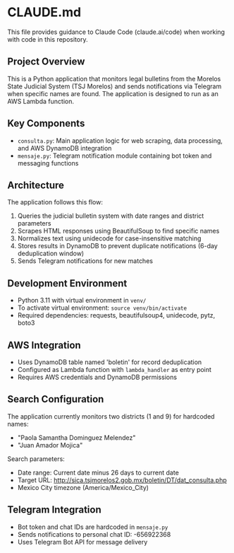 # CLAUDE.md

This file provides guidance to Claude Code (claude.ai/code) when working with code in this repository.

## Project Overview

This is a Python application that monitors legal bulletins from the Morelos State Judicial System (TSJ Morelos) and sends notifications via Telegram when specific names are found. The application is designed to run as an AWS Lambda function.

## Key Components

- `consulta.py`: Main application logic for web scraping, data processing, and AWS DynamoDB integration
- `mensaje.py`: Telegram notification module containing bot token and messaging functions

## Architecture

The application follows this flow:
1. Queries the judicial bulletin system with date ranges and district parameters
2. Scrapes HTML responses using BeautifulSoup to find specific names
3. Normalizes text using unidecode for case-insensitive matching
4. Stores results in DynamoDB to prevent duplicate notifications (6-day deduplication window)
5. Sends Telegram notifications for new matches

## Development Environment

- Python 3.11 with virtual environment in `venv/`
- To activate virtual environment: `source venv/bin/activate`
- Required dependencies: requests, beautifulsoup4, unidecode, pytz, boto3

## AWS Integration

- Uses DynamoDB table named 'boletin' for record deduplication
- Configured as Lambda function with `lambda_handler` as entry point
- Requires AWS credentials and DynamoDB permissions

## Search Configuration

The application currently monitors two districts (1 and 9) for hardcoded names:
- "Paola Samantha Dominguez Melendez" 
- "Juan Amador Mojica"

Search parameters:
- Date range: Current date minus 26 days to current date
- Target URL: http://sica.tsjmorelos2.gob.mx/boletin/DT/dat_consulta.php
- Mexico City timezone (America/Mexico_City)

## Telegram Integration

- Bot token and chat IDs are hardcoded in `mensaje.py`
- Sends notifications to personal chat ID: -656922368
- Uses Telegram Bot API for message delivery